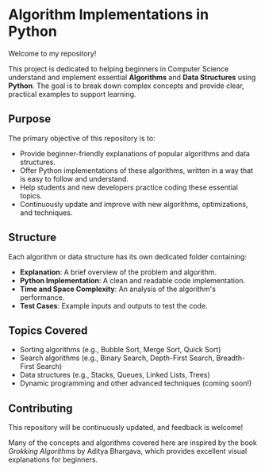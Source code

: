 # Algorithm Implementations in Python

Welcome to my repository!

This project is dedicated to helping beginners in Computer Science understand and implement essential **Algorithms** and **Data Structures** using **Python**. The goal is to break down complex concepts and provide clear, practical examples to support learning.

## Purpose

The primary objective of this repository is to:

- Provide beginner-friendly explanations of popular algorithms and data structures.
- Offer Python implementations of these algorithms, written in a way that is easy to follow and understand.
- Help students and new developers practice coding these essential topics.
- Continuously update and improve with new algorithms, optimizations, and techniques.

## Structure

Each algorithm or data structure has its own dedicated folder containing:

- **Explanation**: A brief overview of the problem and algorithm.
- **Python Implementation**: A clean and readable code implementation.
- **Time and Space Complexity**: An analysis of the algorithm's performance.
- **Test Cases**: Example inputs and outputs to test the code.

## Topics Covered

- Sorting algorithms (e.g., Bubble Sort, Merge Sort, Quick Sort)
- Search algorithms (e.g., Binary Search, Depth-First Search, Breadth-First Search)
- Data structures (e.g., Stacks, Queues, Linked Lists, Trees)
- Dynamic programming and other advanced techniques (coming soon!)

## Contributing

This repository will be continuously updated, and feedback is welcome!  


Many of the concepts and algorithms covered here are inspired by the book *Grokking Algorithms* by Aditya Bhargava, which provides excellent visual explanations for beginners.
